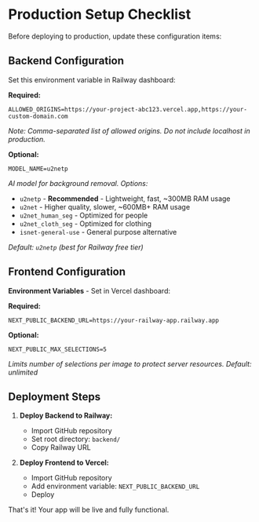 # Production Setup Checklist

Before deploying to production, update these configuration items:

## Backend Configuration

Set this environment variable in Railway dashboard:

**Required:**
```
ALLOWED_ORIGINS=https://your-project-abc123.vercel.app,https://your-custom-domain.com
```

*Note: Comma-separated list of allowed origins. Do not include localhost in production.*

**Optional:**
```
MODEL_NAME=u2netp
```

*AI model for background removal. Options:*
- `u2netp` - **Recommended** - Lightweight, fast, ~300MB RAM usage
- `u2net` - Higher quality, slower, ~600MB+ RAM usage  
- `u2net_human_seg` - Optimized for people
- `u2net_cloth_seg` - Optimized for clothing
- `isnet-general-use` - General purpose alternative

*Default: `u2netp` (best for Railway free tier)*

## Frontend Configuration

**Environment Variables** - Set in Vercel dashboard:

**Required:**
```
NEXT_PUBLIC_BACKEND_URL=https://your-railway-app.railway.app
```

**Optional:**
```
NEXT_PUBLIC_MAX_SELECTIONS=5
```
*Limits number of selections per image to protect server resources. Default: unlimited*

## Deployment Steps

1. **Deploy Backend to Railway:**
   - Import GitHub repository
   - Set root directory: `backend/`
   - Copy Railway URL

2. **Deploy Frontend to Vercel:**
   - Import GitHub repository  
   - Add environment variable: `NEXT_PUBLIC_BACKEND_URL`
   - Deploy

That's it! Your app will be live and fully functional.